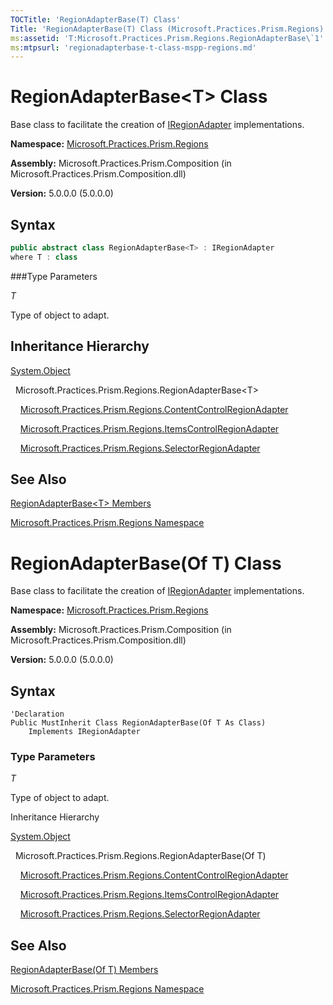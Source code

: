 ```yaml
---
TOCTitle: 'RegionAdapterBase(T) Class'
Title: 'RegionAdapterBase(T) Class (Microsoft.Practices.Prism.Regions)'
ms:assetid: 'T:Microsoft.Practices.Prism.Regions.RegionAdapterBase\`1'
ms:mtpsurl: 'regionadapterbase-t-class-mspp-regions.md'
---
```


# RegionAdapterBase&lt;T&gt; Class

Base class to facilitate the creation of [IRegionAdapter](/patterns-practices/reference/iregionadapter-interface-mspp-regions) implementations.

**Namespace:** [Microsoft.Practices.Prism.Regions](/patterns-practices/reference/mspp-regions-namespace)

**Assembly:** Microsoft.Practices.Prism.Composition (in Microsoft.Practices.Prism.Composition.dll)

**Version:** 5.0.0.0 (5.0.0.0)

## Syntax

```C#
public abstract class RegionAdapterBase<T> : IRegionAdapter
where T : class
```

###Type Parameters

*T*
  
Type of object to adapt.

## Inheritance Hierarchy

[System.Object](http://msdn.microsoft.com/en-us/library/e5kfa45b)

  Microsoft.Practices.Prism.Regions.RegionAdapterBase&lt;T&gt;

    [Microsoft.Practices.Prism.Regions.ContentControlRegionAdapter](/patterns-practices/reference/contentcontrolregionadapter-class-mspp-regions)

    [Microsoft.Practices.Prism.Regions.ItemsControlRegionAdapter](/patterns-practices/reference/itemscontrolregionadapter-class-mspp-regions)

    [Microsoft.Practices.Prism.Regions.SelectorRegionAdapter](/patterns-practices/reference/selectorregionadapter-class-mspp-regions)

## See Also

[RegionAdapterBase&lt;T&gt; Members](/patterns-practices/reference/regionadapterbase-t-members-mspp-regions)

[Microsoft.Practices.Prism.Regions Namespace](/patterns-practices/reference/mspp-regions-namespace)

# RegionAdapterBase(Of T) Class

Base class to facilitate the creation of [IRegionAdapter](/patterns-practices/reference/iregionadapter-interface-mspp-regions) implementations.

**Namespace:** [Microsoft.Practices.Prism.Regions](/patterns-practices/reference/mspp-regions-namespace)

**Assembly:** Microsoft.Practices.Prism.Composition (in Microsoft.Practices.Prism.Composition.dll)

**Version:** 5.0.0.0 (5.0.0.0)

## Syntax
```VB
'Declaration
Public MustInherit Class RegionAdapterBase(Of T As Class)
	Implements IRegionAdapter
```

### Type Parameters

*T*
  
Type of object to adapt.

Inheritance Hierarchy

[System.Object](http://msdn.microsoft.com/en-us/library/e5kfa45b)

  Microsoft.Practices.Prism.Regions.RegionAdapterBase(Of T)

    [Microsoft.Practices.Prism.Regions.ContentControlRegionAdapter](/patterns-practices/reference/contentcontrolregionadapter-class-mspp-regions)

    [Microsoft.Practices.Prism.Regions.ItemsControlRegionAdapter](
itemscontrolregionadapter-class-mspp-regions)

    [Microsoft.Practices.Prism.Regions.SelectorRegionAdapter](/patterns-practices/reference/selectorregionadapter-class-mspp-regions)

## See Also
[RegionAdapterBase(Of T) Members](/patterns-practices/reference/regionadapterbase-t-members-mspp-regions)

[Microsoft.Practices.Prism.Regions Namespace](/patterns-practices/reference/mspp-regions-namespace)

